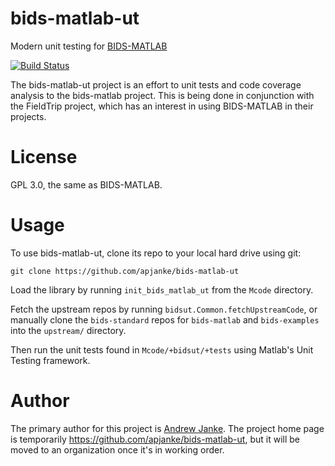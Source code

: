 # bids-matlab-ut

Modern unit testing for [BIDS-MATLAB](https://github.com/bids-standard/bids-matlab)

[![Build Status](https://travis-ci.org/apjanke/bids-matlab-ut.svg?branch=master)](https://travis-ci.org/apjanke/bids-matlab-ut)

The bids-matlab-ut project is an effort to unit tests and code coverage analysis to the bids-matlab project. This is being done in conjunction with the FieldTrip project, which has an interest in using BIDS-MATLAB in their projects.

# License

GPL 3.0, the same as BIDS-MATLAB.

# Usage

To use bids-matlab-ut, clone its repo to your local hard drive using git:

```
git clone https://github.com/apjanke/bids-matlab-ut
```

Load the library by running `init_bids_matlab_ut` from the `Mcode` directory.

Fetch the upstream repos by running `bidsut.Common.fetchUpstreamCode`, or manually clone the `bids-standard` repos for `bids-matlab` and `bids-examples` into the `upstream/` directory.

Then run the unit tests found in `Mcode/+bidsut/+tests` using Matlab's Unit Testing framework.

# Author

The primary author for this project is [Andrew Janke](https://apjanke.net). The project home page is temporarily https://github.com/apjanke/bids-matlab-ut, but it will be moved to an organization once it's in working order.

